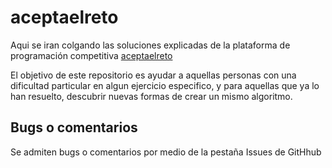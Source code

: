 # aceptaelreto #

Aqui se iran colgando las soluciones explicadas de la plataforma de programación competitiva [aceptaelreto](https://aceptaelreto.com)

El objetivo de este repositorio es ayudar a aquellas personas con una dificultad particular en algun ejercicio especifico, y para aquellas que ya lo han resuelto, descubrir nuevas formas de crear un mismo algoritmo.


## Bugs o comentarios ##
Se admiten bugs o comentarios por medio de la pestaña Issues de GitHhub
